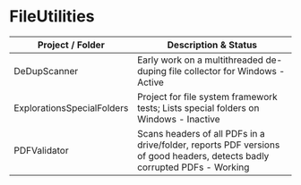 # FileUtilities
Project / Folder | Description & Status
-----------------|---------------------
DeDupScanner | Early work on a multithreaded de-duping file collector for Windows - Active
ExplorationsSpecialFolders | Project for file system framework tests; Lists special folders on Windows - Inactive
PDFValidator | Scans headers of all PDFs in a drive/folder, reports PDF versions of good headers, detects badly corrupted PDFs - Working

